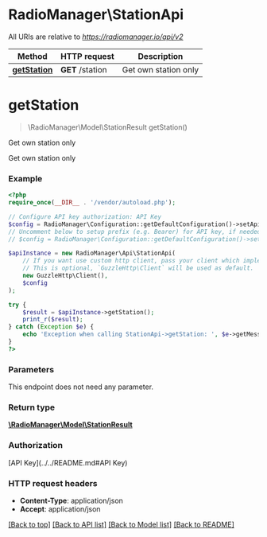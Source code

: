 # RadioManager\StationApi

All URIs are relative to *https://radiomanager.io/api/v2*

Method | HTTP request | Description
------------- | ------------- | -------------
[**getStation**](StationApi.md#getStation) | **GET** /station | Get own station only


# **getStation**
> \RadioManager\Model\StationResult getStation()

Get own station only

Get own station only

### Example
```php
<?php
require_once(__DIR__ . '/vendor/autoload.php');

// Configure API key authorization: API Key
$config = RadioManager\Configuration::getDefaultConfiguration()->setApiKey('api-key', 'YOUR_API_KEY');
// Uncomment below to setup prefix (e.g. Bearer) for API key, if needed
// $config = RadioManager\Configuration::getDefaultConfiguration()->setApiKeyPrefix('api-key', 'Bearer');

$apiInstance = new RadioManager\Api\StationApi(
    // If you want use custom http client, pass your client which implements `GuzzleHttp\ClientInterface`.
    // This is optional, `GuzzleHttp\Client` will be used as default.
    new GuzzleHttp\Client(),
    $config
);

try {
    $result = $apiInstance->getStation();
    print_r($result);
} catch (Exception $e) {
    echo 'Exception when calling StationApi->getStation: ', $e->getMessage(), PHP_EOL;
}
?>
```

### Parameters
This endpoint does not need any parameter.

### Return type

[**\RadioManager\Model\StationResult**](../Model/StationResult.md)

### Authorization

[API Key](../../README.md#API Key)

### HTTP request headers

 - **Content-Type**: application/json
 - **Accept**: application/json

[[Back to top]](#) [[Back to API list]](../../README.md#documentation-for-api-endpoints) [[Back to Model list]](../../README.md#documentation-for-models) [[Back to README]](../../README.md)

